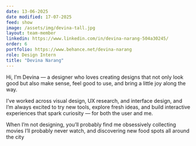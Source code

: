 ```yaml
---
date: 13-06-2025
date modified: 17-07-2025
feed: show
image: /assets/img/devina-tall.jpg
layout: team-member
linkedin: https://www.linkedin.com/in/devina-narang-504a30245/
order: 6
portfolio: https://www.behance.net/devina-narang
role: Design Intern
title: "Devina Narang"
---
```


Hi, I’m Devina — a designer who loves creating designs that not only look good but also make sense, feel good to use, and bring a little joy along the way.

I’ve worked across visual design, UX research, and interface design, and I’m always excited to try new tools, explore fresh ideas, and build interactive experiences that spark curiosity — for both the user and me.

When I’m not designing, you’ll probably find me obsessively collecting movies I’ll probably never watch, and discovering new food spots all around the city